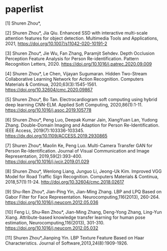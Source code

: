 # paperlist

[1] Shuren Zhou*, 

[2] Shuren Zhou*, Jia Qiu. Enhanced SSD with interactive multi-scale attention features for object detection. Multimedia Tools and Applications, 2021, https://doi.org/10.1007/s11042-020-10191-2

[3] Shuren Zhou*, Jie Wu, Fan Zhang, Paramjit Sehdev. Depth Occlusion Perception Feature Analysis for Person Re-identification. Pattern Recognition Letters, 2020. https://doi.org/10.1016/j.patrec.2020.09.009

[4] Shuren Zhou*, Le Chen, Vijayan Sugumaran. Hidden Two-Stream Collaborative Learning Network for Action Recognition. Computers Materials & Continua, 2020,63(3):1545-1561. https://doi.org/10.32604/cmc.2020.09867

[5] Shuren Zhou*, Bo Tan. Electrocardiogram soft computing using hybrid deep learning CNN-ELM. Applied Soft Computing, 2020,86(1):1-11. https://doi.org/10.1016/j.asoc.2019.105778

[6] Shuren Zhou*, Peng Luo, Deepak Kumar Jain, XiangYuan Lan, Yudong Zhang. Double-Domain Imaging and Adaption for Person Re-Identification. IEEE Access, 2019(7):103336-103345. https://dx.doi.org/10.1109/ACCESS.2019.2930865

[7] Shuren Zhou*, Maolin Ke, Peng Luo. Multi-Camera Transfer GAN for Person Re-Identification. Journal of Visual Communication and Image Representation, 2019,59(2):393-400. https://doi.org/10.1016/j.jvcir.2019.01.029

[8] Shuren Zhou*, Wenlong Liang, Junguo Li, Jeong-Uk Kim. Improved VGG Model for Road Traffic Sign Recognition. Computers Materials & Continua, 2018,57(1):11-24. http://doi.org/10.32604/cmc.2018.02617

[9] Shu-Ren Zhou*, Jian-Ping Yin, Jian-Ming Zhang. LBP and LPQ Based on Gabor Filter for Face Representation. Neurocomputing,116(2013), 260-264. https://doi.org/10.1016/j.neucom.2012.05.036

[10] Feng Li, Shu-Ren Zhou*, Jian-Ming Zhang, Deng-Yong Zhang, Ling-Yun Xiang. Attribute-based knowledge transfer learning for human pose estimation, Neurocomputing,116(2013), 301-310. https://doi.org/10.1016/j.neucom.2012.05.032

[11] Shuren Zhou*,Jianping Yin. LBP Texture Feature Based on Haar Characteristics. Journal of Software,2013,24(8):1909-1926.
